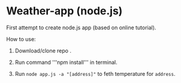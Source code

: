 # Weather-app (node.js)

First attempt to create node.js app (based on online tutorial).

How to use:
1. Download/clone repo .

2. Run command '''npm install''' in terminal.

3. Run ```node app.js -a "[address]"``` to feth temperature for ```address```.